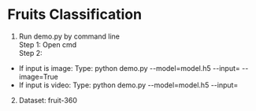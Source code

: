 # Fruits Classification
1. Run demo.py by command line<br>
  Step 1: Open cmd <br>
  Step 2:
  - If input is image:
    Type: python demo.py --model=model.h5 --input=<path to image> --image=True
  - If input is video:
    Type: python demo.py --model=model.h5 --input=<path to video>
2. Dataset: fruit-360
